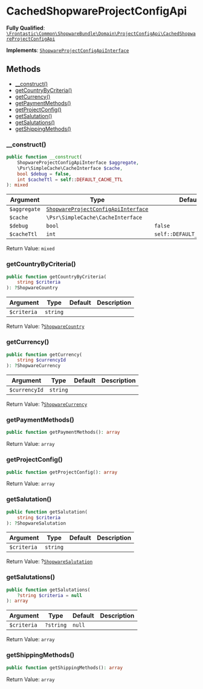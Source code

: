 #  CachedShopwareProjectConfigApi

**Fully Qualified**: [`\Frontastic\Common\ShopwareBundle\Domain\ProjectConfigApi\CachedShopwareProjectConfigApi`](../../../../../src/php/ShopwareBundle/Domain/ProjectConfigApi/CachedShopwareProjectConfigApi.php)

**Implements**: [`ShopwareProjectConfigApiInterface`](ShopwareProjectConfigApiInterface.md)

## Methods

* [__construct()](#__construct)
* [getCountryByCriteria()](#getcountrybycriteria)
* [getCurrency()](#getcurrency)
* [getPaymentMethods()](#getpaymentmethods)
* [getProjectConfig()](#getprojectconfig)
* [getSalutation()](#getsalutation)
* [getSalutations()](#getsalutations)
* [getShippingMethods()](#getshippingmethods)

### __construct()

```php
public function __construct(
    ShopwareProjectConfigApiInterface $aggregate,
    \Psr\SimpleCache\CacheInterface $cache,
    bool $debug = false,
    int $cacheTtl = self::DEFAULT_CACHE_TTL
): mixed
```

Argument|Type|Default|Description
--------|----|-------|-----------
`$aggregate`|[`ShopwareProjectConfigApiInterface`](ShopwareProjectConfigApiInterface.md)||
`$cache`|`\Psr\SimpleCache\CacheInterface`||
`$debug`|`bool`|`false`|
`$cacheTtl`|`int`|`self::DEFAULT_CACHE_TTL`|

Return Value: `mixed`

### getCountryByCriteria()

```php
public function getCountryByCriteria(
    string $criteria
): ?ShopwareCountry
```

Argument|Type|Default|Description
--------|----|-------|-----------
`$criteria`|`string`||

Return Value: ?[`ShopwareCountry`](ShopwareCountry.md)

### getCurrency()

```php
public function getCurrency(
    string $currencyId
): ?ShopwareCurrency
```

Argument|Type|Default|Description
--------|----|-------|-----------
`$currencyId`|`string`||

Return Value: ?[`ShopwareCurrency`](ShopwareCurrency.md)

### getPaymentMethods()

```php
public function getPaymentMethods(): array
```

Return Value: `array`

### getProjectConfig()

```php
public function getProjectConfig(): array
```

Return Value: `array`

### getSalutation()

```php
public function getSalutation(
    string $criteria
): ?ShopwareSalutation
```

Argument|Type|Default|Description
--------|----|-------|-----------
`$criteria`|`string`||

Return Value: ?[`ShopwareSalutation`](ShopwareSalutation.md)

### getSalutations()

```php
public function getSalutations(
    ?string $criteria = null
): array
```

Argument|Type|Default|Description
--------|----|-------|-----------
`$criteria`|`?string`|`null`|

Return Value: `array`

### getShippingMethods()

```php
public function getShippingMethods(): array
```

Return Value: `array`

